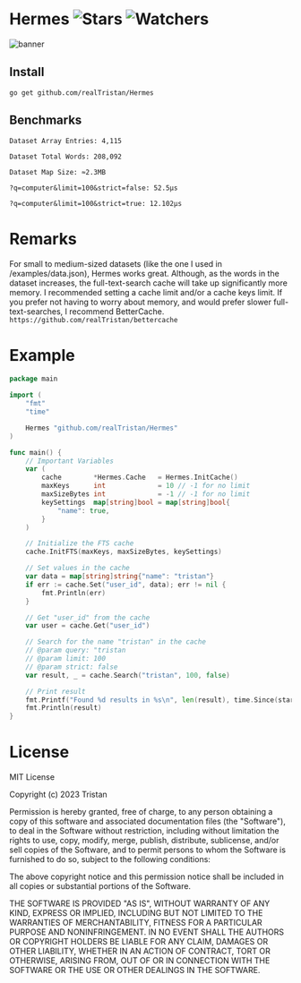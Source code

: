 # Hermes ![Stars](https://img.shields.io/github/stars/realTristan/Hermes?color=brightgreen) ![Watchers](https://img.shields.io/github/watchers/realTristan/Hermes?label=Watchers)
![banner](https://user-images.githubusercontent.com/75189508/230987049-665418b1-3576-49b7-861e-29036859ad8a.png)

## Install
```
go get github.com/realTristan/Hermes
```

## Benchmarks
`Dataset Array Entries: 4,115`

`Dataset Total Words: 208,092`

`Dataset Map Size: ≈2.3MB`

`?q=computer&limit=100&strict=false: 52.5µs`

`?q=computer&limit=100&strict=true: 12.102µs`

# Remarks
For small to medium-sized datasets (like the one I used in /examples/data.json), Hermes works great. Although, as the words in the dataset increases, the full-text-search cache will take up significantly more memory. I recommended setting a cache limit and/or a cache keys limit. If you prefer not having to worry about memory, and would prefer slower full-text-searches, I recommend BetterCache. ```https://github.com/realTristan/bettercache```

# Example
```go
package main

import (
	"fmt"
	"time"

	Hermes "github.com/realTristan/Hermes"
)

func main() {
	// Important Variables
	var (
		cache        *Hermes.Cache   = Hermes.InitCache()
		maxKeys      int             = 10 // -1 for no limit
		maxSizeBytes int             = -1 // -1 for no limit
		keySettings  map[string]bool = map[string]bool{
			"name": true,
		}
	)

	// Initialize the FTS cache
	cache.InitFTS(maxKeys, maxSizeBytes, keySettings)

	// Set values in the cache
	var data = map[string]string{"name": "tristan"}
	if err := cache.Set("user_id", data); err != nil {
		fmt.Println(err)
	}

	// Get "user_id" from the cache
	var user = cache.Get("user_id")

	// Search for the name "tristan" in the cache
	// @param query: "tristan
	// @param limit: 100
	// @param strict: false
	var result, _ = cache.Search("tristan", 100, false)

	// Print result
	fmt.Printf("Found %d results in %s\n", len(result), time.Since(startTime))
	fmt.Println(result)
}
```

# License
MIT License

Copyright (c) 2023 Tristan

Permission is hereby granted, free of charge, to any person obtaining a copy
of this software and associated documentation files (the "Software"), to deal
in the Software without restriction, including without limitation the rights
to use, copy, modify, merge, publish, distribute, sublicense, and/or sell
copies of the Software, and to permit persons to whom the Software is
furnished to do so, subject to the following conditions:

The above copyright notice and this permission notice shall be included in all
copies or substantial portions of the Software.

THE SOFTWARE IS PROVIDED "AS IS", WITHOUT WARRANTY OF ANY KIND, EXPRESS OR
IMPLIED, INCLUDING BUT NOT LIMITED TO THE WARRANTIES OF MERCHANTABILITY,
FITNESS FOR A PARTICULAR PURPOSE AND NONINFRINGEMENT. IN NO EVENT SHALL THE
AUTHORS OR COPYRIGHT HOLDERS BE LIABLE FOR ANY CLAIM, DAMAGES OR OTHER
LIABILITY, WHETHER IN AN ACTION OF CONTRACT, TORT OR OTHERWISE, ARISING FROM,
OUT OF OR IN CONNECTION WITH THE SOFTWARE OR THE USE OR OTHER DEALINGS IN THE
SOFTWARE.
